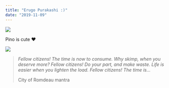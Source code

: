 ```yaml
---
title: "Erugo Purakashi :)"
date: "2019-11-09"
---
```


![](https://blog.atlant.is/wp-content/uploads/2019/11/ergo-pino.jpg)

Pino is cute ♥

[![](https://blog.atlant.is/wp-content/uploads/2019/11/ergo-proxy.jpg)](https://tvtropes.org/pmwiki/pmwiki.php/Anime/ErgoProxy)

> _Fellow citizens! The time is now to consume. Why skimp, when you deserve more? Fellow citizens! Do your part, and make waste. Life is easier when you lighten the load. Fellow citizens! The time is..._
> 
> City of Romdeau mantra
